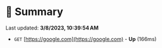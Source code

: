 # 📖 Summary
Last updated: **3/8/2023, 10:39:54 AM**

- `GET` [https://google.com](https://google.com) - **Up** (166ms)
